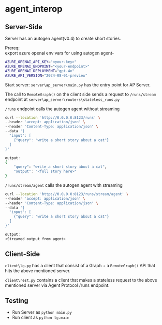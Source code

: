 # agent_interop

## Server-Side

Server has an autogen agent(v0.4) to create short stories. 

Prereq:<br/>
export azure openai env vars for using autogen agent-

```bash
AZURE_OPENAI_API_KEY="<your-key>"
AZURE_OPENAI_ENDPOINT="<your-endpoint>"
AZURE_OPENAI_DEPLOYMENT="gpt-4o"
AZURE_API_VERSION="2024-08-01-preview"
```

Start server:
```server\ap_server\main.py```  has the entry point for AP Server.

The call to `RemoteGraph()` on the client side sends a request to `/runs/stream` endpoint at `server\ap_server\routers\stateless_runs.py`

`/runs` endpoint calls the autogen agent without streaming

```bash
curl --location 'http://0.0.0.0:8123/runs' \
--header 'accept: application/json' \
--header 'Content-Type: application/json' \
--data '{
  "input": [
    {"query": "write a short story about a cat"}
  ]
}'

output:
{
    "query": "write a short story about a cat",
    "output": "<full story here>"
}

```

`/runs/stream/agent` calls the autogen agent with streaming

```bash
curl --location 'http://0.0.0.0:8123/runs/stream/agent' \
--header 'accept: application/json' \
--header 'Content-Type: application/json' \
--data '{
  "input": [
    {"query": "write a short story about a cat"}
  ]
}'

output:
<Streamed output from agent>

```

## Client-Side

`client\lg.py` has a client that consist of a Graph + a `RemoteGraph()` API that hits the above mentioned server.

 `client\rest.py` contains a client that makes a stateless request to the above mentioned server via Agent Protocol /runs endpoint.

## Testing

* Run Server as `python main.py`
* Run client as `python lg.main`
